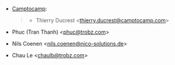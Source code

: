 - [Camptocamp](https://www.camptocamp.com):

  > - Thierry Ducrest \<<thierry.ducrest@camptocamp.com>\>

- Phuc (Tran Thanh) \<<phuc@trobz.com>\>
- Nils Coenen \<<nils.coenen@nico-solutions.de>\>
- Chau Le \<<chaulb@trobz.com>\>
